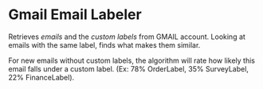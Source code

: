 # Gmail Email Labeler

Retrieves *emails* and the *custom labels* from GMAIL account.
Looking at emails with the same label, finds what makes them similar.

For new emails without custom labels, the algorithm will rate how likely
this email falls under a custom label. (Ex: 78% OrderLabel, 35% SurveyLabel, 22% FinanceLabel).
 